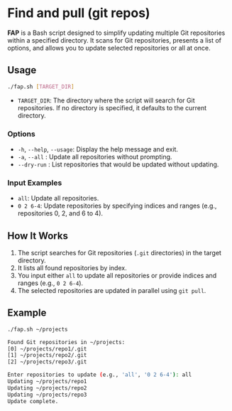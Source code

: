 # Find and pull (git repos)

**FAP** is a Bash script designed to simplify updating multiple Git repositories within a specified directory. It scans for Git repositories, presents a list of options, and allows you to update selected repositories or all at once.

## Usage

```bash
./fap.sh [TARGET_DIR]
```

- `TARGET_DIR`: The directory where the script will search for Git repositories. If no directory is specified, it defaults to the current directory.

### Options

- `-h`, `--help`, `--usage`: Display the help message and exit.
- `-a`, `--all`            : Update all repositories without prompting.
- `--dry-run`              : List repositories that would be updated without updating.

### Input Examples

- `all`: Update all repositories.
- `0 2 6-4`: Update repositories by specifying indices and ranges (e.g., repositories 0, 2, and 6 to 4).

## How It Works

1. The script searches for Git repositories (`.git` directories) in the target directory.
2. It lists all found repositories by index.
3. You input either `all` to update all repositories or provide indices and ranges (e.g., `0 2 6-4`).
4. The selected repositories are updated in parallel using `git pull`.

## Example

```bash
./fap.sh ~/projects
```

```bash
Found Git repositories in ~/projects:
[0] ~/projects/repo1/.git
[1] ~/projects/repo2/.git
[2] ~/projects/repo3/.git

Enter repositories to update (e.g., 'all', '0 2 6-4'): all
Updating ~/projects/repo1
Updating ~/projects/repo2
Updating ~/projects/repo3
Update complete.
```
